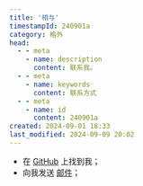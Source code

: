 ```yaml
---
title: '相与'
timestampId: 240901a
category: 格外
head:
  - - meta
    - name: description
      content: 联系我。
  - - meta
    - name: keywords
      content: 联系方式
  - - meta
    - name: id
      content: 240901a
created: 2024-09-01 18:33
last_modified: 2024-09-09 20:02
---
```


- 在 [GitHub](https://github.com/Fro-Q) 上找到我；
- 向我发送 [邮件](mailto:qingzhengye@outlook.com)；
